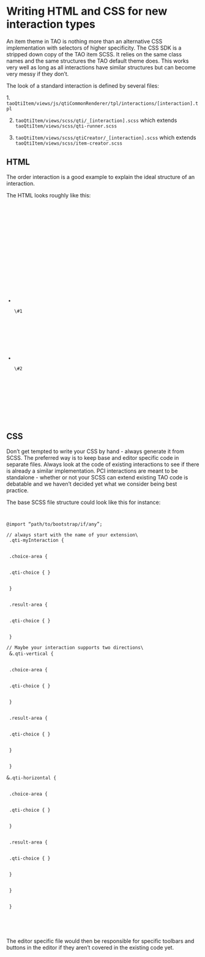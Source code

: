 <!--
parent: 'Documentation for core components'
created_at: '2015-10-14 14:53:58'
updated_at: '2015-11-17 10:40:44'
authors:
    - 'Dieter Raber'
tags:
    - 'Documentation for core components'
-->

Writing HTML and CSS for new interaction types
==============================================

An item theme in TAO is nothing more than an alternative CSS implementation with selectors of higher specificity. The CSS SDK is a stripped down copy of the TAO item SCSS. It relies on the same class names and the same structures the TAO default theme does. This works very well as long as all interactions have similar structures but can become very messy if they don’t.

The look of a standard interaction is defined by several files:

1\. `taoQtiItem/views/js/qtiCommonRenderer/tpl/interactions/[interaction].tpl`<br/>

2. `taoQtiItem/views/scss/qti/_[interaction].scss` which extends `taoQtiItem/views/scss/qti-runner.scss`<br/>

3. `taoQtiItem/views/scss/qtiCreator/_[interaction].scss` which extends `taoQtiItem/views/scss/item-creator.scss`

HTML
----

The order interaction is a good example to explain the ideal structure of an interaction.

The HTML looks roughly like this:

<pre>
<code class="html">

<!-- Use these class names as a guide. Use either qti-vertical or qti-horizontal to indicate the direction -->
<div class="qti-interaction qti-blockInteraction qti-myInteraction qti-vertical|qti-horizontal">
<!-- Don't call or nest this part differently without a good reason -->
<div class="qti-prompt-container">
<p class="qti-prompt">
</p>
</div>
<div class="instruction-container">
</div>
<div class="my-interaction-area">
<!-- .choice-area and .result-area allow for different designs on both sides. 
                If you require only one block, call it .choice-area.
                .solid and .block-listing do most of the look and feel -->
<ul class="choice-area solid block-listing">
<!-- keep .qti-choice and .qti-block nested if possible -->
<li class="qti-choice">
<div class="qti-block">
\#1</div>

</li>
</ul>
<!-- see above -->
<ul class="result-area solid block-listing">
<li class="qti-choice">
<div class="qti-block">
\#2</div>

</li>
</ul>
</div>
</div>
</code>

</pre>
CSS
---

Don’t get tempted to write your CSS by hand - always generate it from SCSS. The preferred way is to keep base and editor specific code in separate files. Always look at the code of existing interactions to see if there is already a similar implementation. PCI interactions are meant to be standalone - whether or not your SCSS can extend existing TAO code is debatable and we haven’t decided yet what we consider being best practice.

The base SCSS file structure could look like this for instance:

<pre>
<code class="sass">

@import “path/to/bootstrap/if/any”;

// always start with the name of your extension\
 .qti-myInteraction {<br/>

 .choice-area {<br/>

 .qti-choice { }<br/>

 }<br/>

 .result-area {<br/>

 .qti-choice { }<br/>

 }

// Maybe your interaction supports two directions\
 </code>&<code class="sass">.qti-vertical {<br/>

 .choice-area {<br/>

 .qti-choice { }<br/>

 }<br/>

 .result-area {<br/>

 .qti-choice { }<br/>

 }<br/>

 }

</code>&<code class="sass">.qti-horizontal {<br/>

 .choice-area {<br/>

 .qti-choice { }<br/>

 }<br/>

 .result-area {<br/>

 .qti-choice { }<br/>

 }<br/>

 }<br/>

 }<br/>

</code>

</pre>
The editor specific file would then be responsible for specific toolbars and buttons in the editor if they aren’t covered in the existing code yet.


